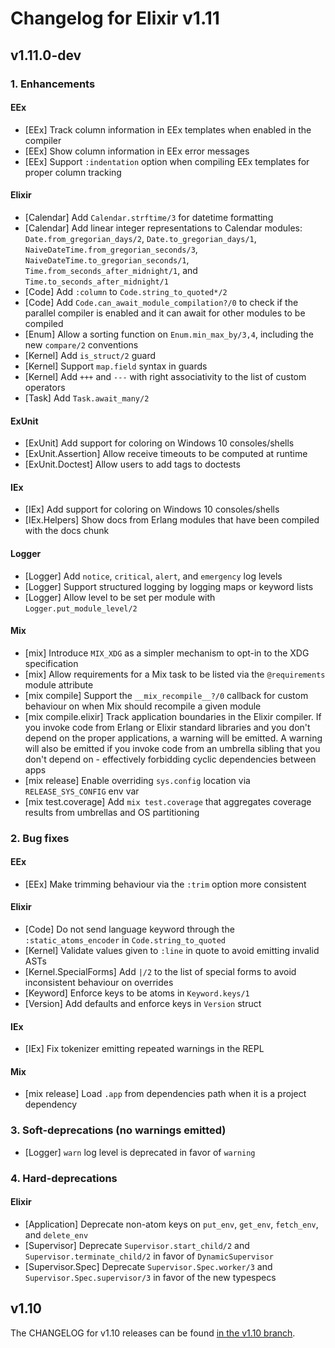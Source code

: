 # Changelog for Elixir v1.11

## v1.11.0-dev

### 1. Enhancements

#### EEx

  * [EEx] Track column information in EEx templates when enabled in the compiler
  * [EEx] Show column information in EEx error messages
  * [EEx] Support `:indentation` option when compiling EEx templates for proper column tracking

#### Elixir

  * [Calendar] Add `Calendar.strftime/3` for datetime formatting
  * [Calendar] Add linear integer representations to Calendar modules: `Date.from_gregorian_days/2`, `Date.to_gregorian_days/1`, `NaiveDateTime.from_gregorian_seconds/3`, `NaiveDateTime.to_gregorian_seconds/1`, `Time.from_seconds_after_midnight/1`, and `Time.to_seconds_after_midnight/1`
  * [Code] Add `:column` to `Code.string_to_quoted*/2`
  * [Code] Add `Code.can_await_module_compilation?/0` to check if the parallel compiler is enabled and it can await for other modules to be compiled
  * [Enum] Allow a sorting function on `Enum.min_max_by/3,4`, including the new `compare/2` conventions
  * [Kernel] Add `is_struct/2` guard
  * [Kernel] Support `map.field` syntax in guards
  * [Kernel] Add `+++` and `---` with right associativity to the list of custom operators
  * [Task] Add `Task.await_many/2`

#### ExUnit

  * [ExUnit] Add support for coloring on Windows 10 consoles/shells
  * [ExUnit.Assertion] Allow receive timeouts to be computed at runtime
  * [ExUnit.Doctest] Allow users to add tags to doctests

#### IEx

  * [IEx] Add support for coloring on Windows 10 consoles/shells
  * [IEx.Helpers] Show docs from Erlang modules that have been compiled with the docs chunk

#### Logger

  * [Logger] Add `notice`, `critical`, `alert`, and `emergency` log levels
  * [Logger] Support structured logging by logging maps or keyword lists
  * [Logger] Allow level to be set per module with `Logger.put_module_level/2`

#### Mix

  * [mix] Introduce `MIX_XDG` as a simpler mechanism to opt-in to the XDG specification
  * [mix] Allow requirements for a Mix task to be listed via the `@requirements` module attribute
  * [mix compile] Support the `__mix_recompile__?/0` callback for custom behaviour on when Mix should recompile a given module
  * [mix compile.elixir] Track application boundaries in the Elixir compiler. If you invoke code from Erlang or Elixir standard libraries and you don't depend on the proper applications, a warning will be emitted. A warning will also be emitted if you invoke code from an umbrella sibling that you don't depend on - effectively forbidding cyclic dependencies between apps
  * [mix release] Enable overriding `sys.config` location via `RELEASE_SYS_CONFIG` env var
  * [mix test.coverage] Add `mix test.coverage` that aggregates coverage results from umbrellas and OS partitioning

### 2. Bug fixes

#### EEx

  * [EEx] Make trimming behaviour via the `:trim` option more consistent

#### Elixir

  * [Code] Do not send language keyword through the `:static_atoms_encoder` in `Code.string_to_quoted`
  * [Kernel] Validate values given to `:line` in quote to avoid emitting invalid ASTs
  * [Kernel.SpecialForms] Add `|/2` to the list of special forms to avoid inconsistent behaviour on overrides
  * [Keyword] Enforce keys to be atoms in `Keyword.keys/1`
  * [Version] Add defaults and enforce keys in `Version` struct

#### IEx

  * [IEx] Fix tokenizer emitting repeated warnings in the REPL

#### Mix

  * [mix release] Load `.app` from dependencies path when it is a project dependency

### 3. Soft-deprecations (no warnings emitted)

  * [Logger] `warn` log level is deprecated in favor of `warning`

### 4. Hard-deprecations

#### Elixir

  * [Application] Deprecate non-atom keys on `put_env`, `get_env`, `fetch_env`, and `delete_env`
  * [Supervisor] Deprecate `Supervisor.start_child/2` and `Supervisor.terminate_child/2` in favor of `DynamicSupervisor`
  * [Supervisor.Spec] Deprecate `Supervisor.Spec.worker/3` and `Supervisor.Spec.supervisor/3` in favor of the new typespecs

## v1.10

The CHANGELOG for v1.10 releases can be found [in the v1.10 branch](https://github.com/elixir-lang/elixir/blob/v1.10/CHANGELOG.md).
